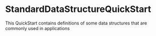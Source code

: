 # StandardDataStructureQuickStart
This QuickStart contains definitions of some data structures that are commonly used in applications
